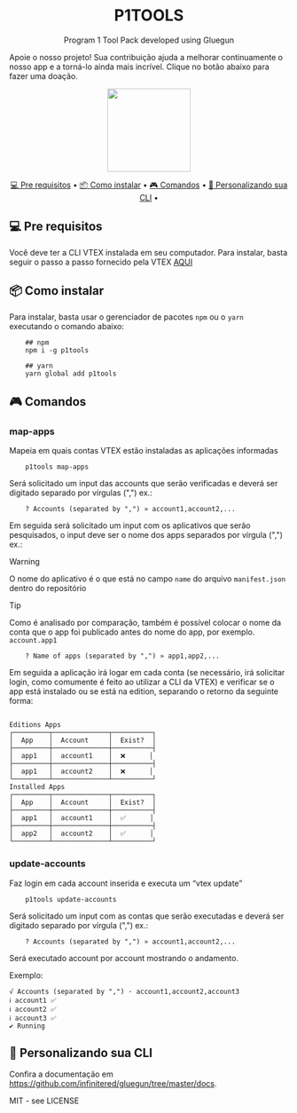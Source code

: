 <h1 align="center">
    P1TOOLS
</h1>
<p align="center">Program 1 Tool Pack developed using Gluegun</p>

Apoie o nosso projeto! Sua contribuição ajuda a melhorar continuamente o nosso app e a torná-lo ainda mais incrível. Clique no botão abaixo para fazer uma doação.
<p align="center">
  <a href="https://rebrand.ly/w7ju9oj" target="_blank">
    <img width="150" src="https://github.com/luizbp/p1tools-gluegun/assets/54871916/21ed71ec-3d9f-4fa4-86b7-9c41b4f4f8f8">
  </a>
</p>

<p align="center">
 <a href="#-pre-requisitos">💻 Pre requisitos</a> •
 <a href="#-como-instalar">📦 Como instalar</a> •
 <a href="#-comandos">🎮 Comandos</a> •
 <a href="#-personalizando-sua-cli">🚀 Personalizando sua CLI</a> • 
</p>

## 💻 Pre requisitos

Você deve ter a CLI VTEX instalada em seu computador. Para instalar, basta seguir o passo a passo fornecido pela VTEX [AQUI](https://developers.vtex.com/vtex-developer-docs/docs/vtex-io-documentation-vtex-io-cli-install)

## 📦 Como instalar

Para instalar, basta usar o gerenciador de pacotes `npm` ou o `yarn` executando o comando abaixo:

```shell
    ## npm
    npm i -g p1tools

    ## yarn
    yarn global add p1tools
```

## 🎮 Comandos

### map-apps

Mapeia em quais contas VTEX estão instaladas as aplicações informadas

```shell
    p1tools map-apps
```

Será solicitado um input das accounts que serão verificadas e deverá ser digitado separado por vírgulas (",") ex.:

```shell
    ? Accounts (separated by ",") » account1,account2,...
```

Em seguida será solicitado um input com os aplicativos que serão pesquisados, o input deve ser o nome dos apps separados por vírgula (",") ex.:

> [!WARNING]
> O nome do aplicativo é o que está no campo `name` do arquivo `manifest.json` dentro do repositório

> [!TIP]
> Como é analisado por comparação, também é possível colocar o nome da conta que o app foi publicado antes do nome do app, por exemplo. `account.app1`

```shell
    ? Name of apps (separated by ",") » app1,app2,...
```

Em seguida a aplicação irá logar em cada conta (se necessário, irá solicitar login, como comumente é feito ao utilizar a CLI da VTEX) e verificar se o app está instalado ou se está na edition, separando o retorno da seguinte forma:

```shell

Editions Apps
┌─────────┬──────────────┬──────────┐
│  App    │  Account     │  Exist?  │
├─────────┼──────────────┼──────────┤
│  app1   │  account1    │  ❌      │
├─────────┼──────────────┼──────────┤
│  app1   │  account2    │  ❌      │
└─────────┴──────────────┴──────────┘
Installed Apps
┌─────────┬──────────────┬──────────┐
│  App    │  Account     │  Exist?  │
├─────────┼──────────────┼──────────┤
│  app1   │  account1    │  ✅      │
├─────────┼──────────────┼──────────┤
│  app2   │  account2    │  ✅      │
└─────────┴──────────────┴──────────┘
```

### update-accounts

Faz login em cada account inserida e executa um “vtex update”

```shell
    p1tools update-accounts
```

Será solicitado um input com as contas que serão executadas e deverá ser digitado separado por vírgula (",") ex.:

```shell
    ? Accounts (separated by ",") » account1,account2,...
```

Será executado account por account mostrando o andamento.

Exemplo: 

```shell
√ Accounts (separated by ",") · account1,account2,account3
ℹ account1 ✅
ℹ account2 ✅
ℹ account3 ✅
✔ Running
```


## 🚀 Personalizando sua CLI

Confira a documentação em https://github.com/infinitered/gluegun/tree/master/docs.

MIT - see LICENSE
